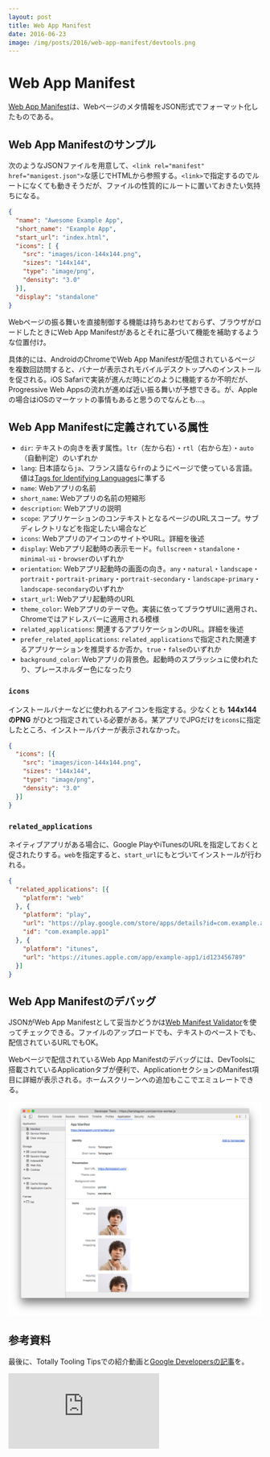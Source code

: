 ```yaml
---
layout: post
title: Web App Manifest
date: 2016-06-23
image: /img/posts/2016/web-app-manifest/devtools.png
---
```


# Web App Manifest

[Web App Manifest](https://developer.mozilla.org/ja/docs/Web/Manifest)は、Webページのメタ情報をJSON形式でフォーマット化したものである。

## Web App Manifestのサンプル

次のようなJSONファイルを用意して、`<link rel="manifest" href="manigest.json">`な感じでHTMLから参照する。`<link>`で指定するのでルートになくても動きそうだが、ファイルの性質的にルートに置いておきたい気持ちになる。

```json
{
  "name": "Awesome Example App",
  "short_name": "Example App",
  "start_url": "index.html",
  "icons": [ {
    "src": "images/icon-144x144.png",
    "sizes": "144x144",
    "type": "image/png",
    "density": "3.0"
  }],
  "display": "standalone"
}
```

Webページの振る舞いを直接制御する機能は持ちあわせておらず、ブラウザがロードしたときにWeb App Manifestがあるとそれに基づいて機能を補助するような位置付け。

具体的には、AndroidのChromeでWeb App Manifestが配信されているページを複数回訪問すると、バナーが表示されモバイルデスクトップへのインストールを促される。iOS Safariで実装が進んだ時にどのように機能するか不明だが、Progressive Web Appsの流れが進めば近い振る舞いが予想できる。が、Appleの場合はiOSのマーケットの事情もあると思うのでなんとも…。

## Web App Manifestに定義されている属性

- `dir`: テキストの向きを表す属性。`ltr`（左から右）・`rtl`（右から左）・`auto`（自動判定）のいずれか
- `lang`: 日本語なら`ja`、フランス語なら`fr`のようにページで使っている言語。値は[Tags for Identifying Languages](https://tools.ietf.org/html/bcp47)に準ずる
- `name`: Webアプリの名前
- `short_name`: Webアプリの名前の短縮形
- `description`: Webアプリの説明
- `scope`: アプリケーションのコンテキストとなるページのURLスコープ。サブディレクトリなどを指定したい場合など
- `icons`: WebアプリのアイコンのサイトやURL。詳細を後述
- `display`: Webアプリ起動時の表示モード。`fullscreen`・`standalone`・`minimal-ui`・`browser`のいずれか
- `orientation`: Webアプリ起動時の画面の向き。`any`・`natural`・`landscape`・`portrait`・`portrait-primary`・`portrait-secondary`・`landscape-primary`・`landscape-secondary`のいずれか
- `start_url`: Webアプリ起動時のURL
- `theme_color`: Webアプリのテーマ色。実装に依ってブラウザUIに適用され、Chromeではアドレスバーに適用される模様
- `related_applications`: 関連するアプリケーションのURL。詳細を後述
- `prefer_related_applications`: `related_applications`で指定された関連するアプリケーションを推奨するか否か。`true`・`false`のいずれか
- `background_color`: Webアプリの背景色。起動時のスプラッシュに使われたり、プレースホルダー色になったり

### `icons`

インストールバナーなどに使われるアイコンを指定する。少なくとも **144x144のPNG** がひとつ指定されている必要がある。某アプリでJPGだけを`icons`に指定したところ、インストールバナーが表示されなかった。

```json
{
  "icons": [{
    "src": "images/icon-144x144.png",
    "sizes": "144x144",
    "type": "image/png",
    "density": "3.0"
  }]
}
```

### `related_applications`

ネイティブアプリがある場合に、Google PlayやiTunesのURLを指定しておくと促されたりする。`web`を指定すると、`start_url`にもとづいてインストールが行われる。

```json
{
  "related_applications": [{
    "platform": "web"
  }, {
    "platform": "play",
    "url": "https://play.google.com/store/apps/details?id=com.example.app1",
    "id": "com.example.app1"
  }, {
    "platform": "itunes",
    "url": "https://itunes.apple.com/app/example-app1/id123456789"
  }]
}
```

## Web App Manifestのデバッグ

JSONがWeb App Manifestとして妥当かどうかは[Web Manifest Validator](https://manifest-validator.appspot.com/)を使ってチェックできる。ファイルのアップロードでも、テキストのペーストでも、配信されているURLでもOK。

Webページで配信されているWeb App Manifestのデバッグには、DevToolsに搭載されているApplicationタブが便利で、ApplicationセクションのManifest項目に詳細が表示される。ホームスクリーンへの追加もここでエミュレートできる。

![](/img/posts/2016/web-app-manifest/devtools.png)

## 参考資料

最後に、Totally Tooling Tipsでの紹介動画と[Google Developersの記事](https://developers.google.com/web/updates/2014/11/Support-for-installable-web-apps-with-webapp-manifest-in-chrome-38-for-Android)を。

<div class="YouTube">
  <iframe 
    src="https://www.youtube.com/embed/yQhFmPExcbs" 
    frameborder="0" 
    allowfullscreen>
  </iframe>
</div>
